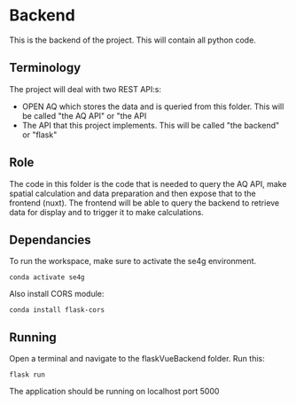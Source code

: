 # Backend
This is the backend of the project. This will contain all python code. 

## Terminology
The project will deal with two REST API:s:
* OPEN AQ which stores the data and is queried from this folder. This will be called "the AQ API" or "the API
* The API that this project implements. This will be called "the backend" or "flask"

## Role
The code in this folder is the code that is needed to query the AQ API, make spatial calculation and 
data preparation and then expose that to the frontend (nuxt). The frontend will be able to query the
backend to retrieve data for display and to trigger it to make calculations. 

## Dependancies
To run the workspace, make sure to activate the se4g environment. 

    conda activate se4g

Also install CORS module: 

    conda install flask-cors

## Running
Open a terminal and navigate to the flaskVueBackend folder. Run this:

    flask run

The application should be running on localhost port 5000